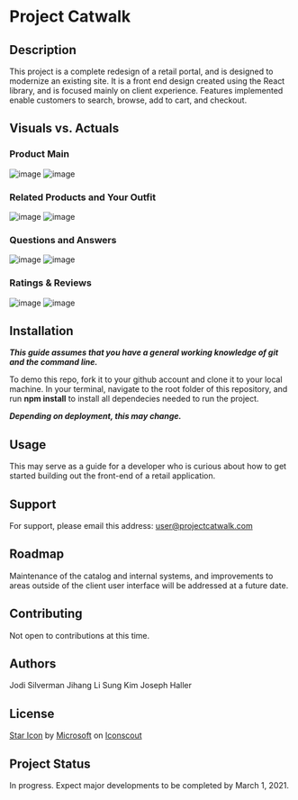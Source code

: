 # Project Catwalk

## Description

This project is a complete redesign of a retail portal, and is designed to modernize an existing site. It is a front end design created using the React library, and is focused mainly on client experience. Features implemented enable customers to search, browse, add to cart, and checkout.

## Visuals vs. Actuals

### Product Main
![image](https://user-images.githubusercontent.com/72178817/121737100-70383800-cac6-11eb-8845-efa7953cc8a5.png)
![image](https://user-images.githubusercontent.com/72178817/121737157-82b27180-cac6-11eb-9dd4-8b1ae9cfd470.png)

### Related Products and Your Outfit
![image](https://user-images.githubusercontent.com/72178817/121737341-b8eff100-cac6-11eb-8ef3-e3a68873213b.png)
![image](https://user-images.githubusercontent.com/72178817/121737456-e2a91800-cac6-11eb-9a73-c5f7c7f80ef6.png)

### Questions and Answers
![image](https://user-images.githubusercontent.com/72178817/121737529-fd7b8c80-cac6-11eb-839a-da63d2e1c02c.png)
![image](https://user-images.githubusercontent.com/72178817/121737608-184e0100-cac7-11eb-9007-4c15e0476396.png)

### Ratings & Reviews
![image](https://user-images.githubusercontent.com/72178817/121737704-33207580-cac7-11eb-9296-2aa701b8f608.png)
![image](https://user-images.githubusercontent.com/72178817/121737845-695df500-cac7-11eb-9c17-ae1fd2414eb5.png)

## Installation

***This guide assumes that you have a general working knowledge of git and the command line.***

To demo this repo, fork it to your github account and clone it to your local machine. In your terminal, navigate to the root folder of this repository, and run **npm install** to install all dependecies needed to run the project.

***Depending on deployment, this may change.***

## Usage

This may serve as a guide for a developer who is curious about how to get started building out the front-end of a retail application.

## Support

For support, please email this address: user@projectcatwalk.com

## Roadmap

Maintenance of the catalog and internal systems, and improvements to areas outside of the client user interface will be addressed at a future date.

## Contributing

Not open to contributions at this time.

## Authors
Jodi Silverman
Jihang Li
Sung Kim
Joseph Haller

## License

<a href="https://iconscout.com/icons/star" target="_blank">Star Icon</a> by <a href="https://iconscout.com/contributors/fluent">Microsoft</a> on <a href="https://iconscout.com">Iconscout</a>

## Project Status

In progress. Expect major developments to be completed by March 1, 2021.
